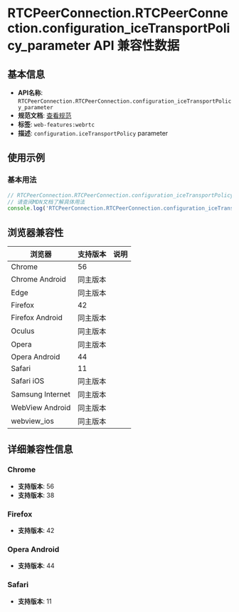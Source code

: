 # RTCPeerConnection.RTCPeerConnection.configuration_iceTransportPolicy_parameter API 兼容性数据

## 基本信息

- **API名称**: `RTCPeerConnection.RTCPeerConnection.configuration_iceTransportPolicy_parameter`
- **规范文档**: [查看规范](https://w3c.github.io/webrtc-pc/#dom-rtcconfiguration-icetransportpolicy)
- **标签**: `web-features:webrtc`
- **描述**: `configuration.iceTransportPolicy` parameter

## 使用示例

### 基本用法

```javascript
// RTCPeerConnection.RTCPeerConnection.configuration_iceTransportPolicy_parameter 使用示例
// 请查阅MDN文档了解具体用法
console.log('RTCPeerConnection.RTCPeerConnection.configuration_iceTransportPolicy_parameter API');
```

## 浏览器兼容性

| 浏览器 | 支持版本 | 说明 |
|--------|----------|------|
| Chrome | 56 |  |
| Chrome Android | 同主版本 |  |
| Edge | 同主版本 |  |
| Firefox | 42 |  |
| Firefox Android | 同主版本 |  |
| Oculus | 同主版本 |  |
| Opera | 同主版本 |  |
| Opera Android | 44 |  |
| Safari | 11 |  |
| Safari iOS | 同主版本 |  |
| Samsung Internet | 同主版本 |  |
| WebView Android | 同主版本 |  |
| webview_ios | 同主版本 |  |

## 详细兼容性信息

### Chrome

- **支持版本**: 56
- **支持版本**: 38

### Firefox

- **支持版本**: 42

### Opera Android

- **支持版本**: 44

### Safari

- **支持版本**: 11

